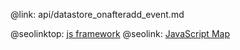 @link: api/datastore_onafteradd_event.md

@seolinktop: [js framework](https://webix.com)
@seolink: [JavaScript Map](https://webix.com/widget/maps/)